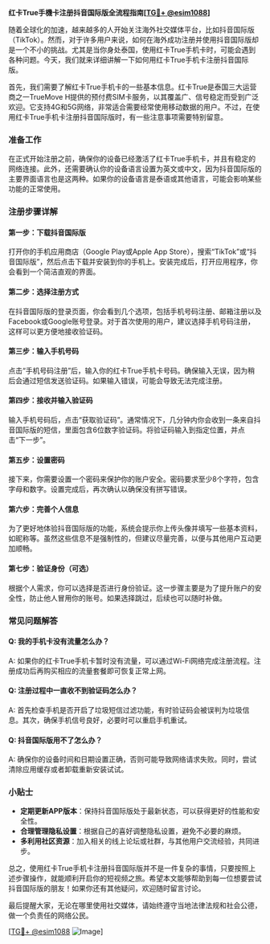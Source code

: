 **红卡True手機卡注册抖音国际版全流程指南[[TG💪+ @esim1088](https://t.me/s/esim1088)]**

随着全球化的加速，越来越多的人开始关注海外社交媒体平台，比如抖音国际版（TikTok）。然而，对于许多用户来说，如何在海外成功注册并使用抖音国际版却是一个不小的挑战。尤其是当你身处泰国，使用红卡True手机卡时，可能会遇到各种问题。今天，我们就来详细讲解一下如何用红卡True手机卡注册抖音国际版。

首先，我们需要了解红卡True手机卡的一些基本信息。红卡True是泰国三大运营商之一TrueMove H提供的预付费SIM卡服务，以其覆盖广、信号稳定而受到广泛欢迎。它支持4G和5G网络，非常适合需要经常使用移动数据的用户。不过，在使用红卡True手机卡注册抖音国际版时，有一些注意事项需要特别留意。

### 准备工作

在正式开始注册之前，确保你的设备已经激活了红卡True手机卡，并且有稳定的网络连接。此外，还需要确认你的设备语言设置为英文或中文，因为抖音国际版的主要界面语言也是这两种。如果你的设备语言是泰语或其他语言，可能会影响某些功能的正常使用。

### 注册步骤详解

#### 第一步：下载抖音国际版

打开你的手机应用商店（Google Play或Apple App Store），搜索“TikTok”或“抖音国际版”，然后点击下载并安装到你的手机上。安装完成后，打开应用程序，你会看到一个简洁直观的界面。

#### 第二步：选择注册方式

在抖音国际版的登录页面，你会看到几个选项，包括手机号码注册、邮箱注册以及Facebook或Google账号登录。对于首次使用的用户，建议选择手机号码注册，这样可以更方便地接收验证码。

#### 第三步：输入手机号码

点击“手机号码注册”后，输入你的红卡True手机卡号码。确保输入无误，因为稍后会通过短信发送验证码。如果输入错误，可能会导致无法完成注册。

#### 第四步：接收并输入验证码

输入手机号码后，点击“获取验证码”。通常情况下，几分钟内你会收到一条来自抖音国际版的短信，里面包含6位数字验证码。将验证码输入到指定位置，并点击“下一步”。

#### 第五步：设置密码

接下来，你需要设置一个密码来保护你的账户安全。密码要求至少8个字符，包含字母和数字。设置完成后，再次确认以确保没有拼写错误。

#### 第六步：完善个人信息

为了更好地体验抖音国际版的功能，系统会提示你上传头像并填写一些基本资料，如昵称等。虽然这些信息不是强制性的，但建议尽量完善，以便与其他用户互动更加顺畅。

#### 第七步：验证身份（可选）

根据个人需求，你可以选择是否进行身份验证。这一步骤主要是为了提升账户的安全性，防止他人冒用你的账号。如果选择跳过，后续也可以随时补做。

### 常见问题解答

#### Q: 我的手机卡没有流量怎么办？

A: 如果你的红卡True手机卡暂时没有流量，可以通过Wi-Fi网络完成注册流程。注册成功后再购买相应的流量套餐即可恢复正常上网。

#### Q: 注册过程中一直收不到验证码怎么办？

A: 首先检查手机是否开启了垃圾短信过滤功能，有时验证码会被误判为垃圾信息。其次，确保手机信号良好，必要时可以重启手机重试。

#### Q: 抖音国际版用不了怎么办？

A: 确保你的设备时间和日期设置正确，否则可能导致网络请求失败。同时，尝试清除应用缓存或者卸载重新安装试试。

### 小贴士

- **定期更新APP版本**：保持抖音国际版处于最新状态，可以获得更好的性能和安全性。
- **合理管理隐私设置**：根据自己的喜好调整隐私设置，避免不必要的麻烦。
- **多利用社区资源**：加入相关的线上论坛或社群，与其他用户交流经验，共同进步。

总之，使用红卡True手机卡注册抖音国际版并不是一件复杂的事情，只要按照上述步骤操作，就能顺利开启你的短视频之旅。希望本文能够帮助到每一位想要尝试抖音国际版的朋友！如果你还有其他疑问，欢迎随时留言讨论。

最后提醒大家，无论在哪里使用社交媒体，请始终遵守当地法律法规和社会公德，做一个负责任的网络公民。

[[TG💪+ @esim1088](https://t.me/s/esim1088) ![Image](https://i.postimg.cc/4NQfJmqS/Snipaste-2025-05-13-00-14-12.png)]